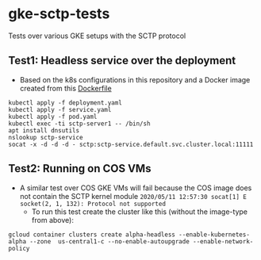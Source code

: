 # gke-sctp-tests
Tests over various GKE setups with the SCTP protocol

## Test1: Headless service over the deployment
- Based on the k8s configurations in this repository and a Docker image created from this [Dockerfile](https://github.com/hshinde/socatdocker/blob/master/Dockerfile)

```gcloud container clusters create alpha-headless --enable-kubernetes-alpha --zone  us-central1-c --no-enable-autoupgrade --enable-network-policy --image-type=ubuntu
kubectl apply -f deployment.yaml
kubectl apply -f service.yaml
kubectl apply -f pod.yaml
kubectl exec -ti sctp-server1 -- /bin/sh
apt install dnsutils
nslookup sctp-service
socat -x -d -d -d - sctp:sctp-service.default.svc.cluster.local:11111
```

## Test2: Running on COS VMs
- A similar test over COS GKE VMs will fail because the COS image does not contain the SCTP kernel module
`2020/05/11 12:57:30 socat[1] E socket(2, 1, 132): Protocol not supported`
  - To run this test create the cluster like this (without the image-type from above):
```
gcloud container clusters create alpha-headless --enable-kubernetes-alpha --zone  us-central1-c --no-enable-autoupgrade --enable-network-policy
```
